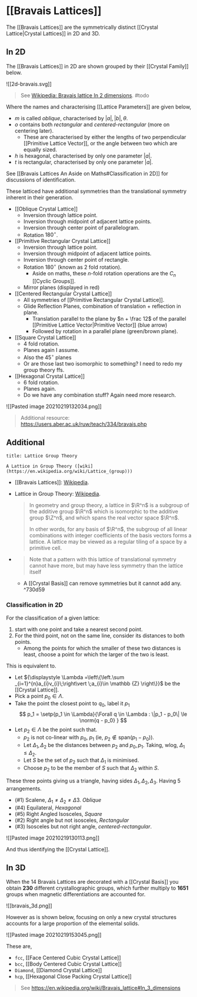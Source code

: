 # [[Bravais Lattices]]

The [[Bravais Lattices]] are the symmetrically distinct [[Crystal Lattice|Crystal Lattices]] in 2D and 3D.

## In 2D
The [[Bravais Lattices]] in 2D are shown grouped by their [[Crystal Family]] below.

![[2d-bravais.svg]]

> See [Wikipedia: Bravais lattice In 2 dimensions](https://en.wikipedia.org/wiki/Bravais_lattice#In_2_dimensions). #todo

Where the names and characterising [[Lattice Parameters]] are given below,
- $m$ is called *oblique*, characterised by $|a|, |b|, \theta$.
- $o$ contains both *rectangular* and *centered-rectangular* (more on centering later).
	- These are characterised by either the lengths of two perpendicular [[Primitive Lattice Vector]], or the angle between two which are equally sized.
- $h$ is hexagonal, characterised by only one parameter $|a|$.
- $t$ is rectangular, characterised by only one parameter $|a|$.

See [[Bravais Lattices An Aside on Maths#Classification in 2D]] for discussions of identification.

These latticed have additional symmetries than the translational symmetry inherent in their generation.

- [[Oblique Crystal Lattice]]
	- Inversion through lattice point.
	- Inversion through midpoint of adjacent lattice points.
	- Inversion through center point of parallelogram.
	- Rotation $180^\circ$.
- [[Primitive Rectangular Crystal Lattice]]
	- Inversion through lattice point.
	- Inversion through midpoint of adjacent lattice points.
	- Inversion through center point of rectangle.
	- Rotation $180^\circ$ (known as 2 fold rotation).
		- Aside on maths, these $n$-fold rotation operations are the $C_n$ [[Cyclic Groups]].
	- Mirror planes (displayed in red)
- [[Centered Rectangular Crystal Lattice]]
	- All symmetries of [[Primitive Rectangular Crystal Lattice]].
	- Glide Reflection Planes, combination of translation + reflection in plane.
		- Translation parallel to the plane by $n + \frac 12$ of the parallel [[Primitive Lattice Vector|Primitive Vector]] (blue arrow)
		- Followed by rotation in a parallel plane (green/brown plane).
- [[Square Crystal Lattice]]
	- 4 fold rotation.
	- Planes again I assume.
	- Also the $45^\circ$ planes
	- Or are those last two isomorphic to something? I need to redo my group theory ffs.
- [[Hexagonal Crystal Lattice]]
	- 6 fold rotation.
	- Planes again.
	- Do we have any combination stuff? Again need more research.

![[Pasted image 20210219132034.png]]

> Additional resource: https://users.aber.ac.uk/ruw/teach/334/bravais.php

## Additional

```ad-info
title: Lattice Group Theory

A Lattice in Group Theory ([wiki](https://en.wikipedia.org/wiki/Lattice_(group)))

```

- [[Bravais Lattices]]: [Wikipedia](https://en.wikipedia.org/wiki/Bravais_lattice).
- Lattice in Group Theory: [Wikipedia](https://en.wikipedia.org/wiki/Lattice_(group)).
	> In geometry and group theory, a lattice in $\R^n$ is a subgroup of the additive group $\R^n$ which is isomorphic to the additive group $\Z^n$, and which spans the real vector space $\R^n$.
	> 	
	> In other words, for any basis of $\R^n$, the subgroup of all linear combinations with integer coefficients of the basis vectors forms a lattice. A lattice may be viewed as a regular tiling of a space by a primitive cell.


- > Note that a pattern with this lattice of translational symmetry cannot have more, but may have less symmetry than the lattice itself
	- A [[Crystal Basis]] can remove symmetries but it cannot add any. ^730d59

### Classification in 2D

For the classification of a given lattice:
1. start with one point and take a nearest second point.
3. For the third point, not on the same line, consider its distances to both points. 
	- Among the points for which the smaller of these two distances is least, choose a point for which the larger of the two is least.

This is equivalent to.

- Let ${\displaystyle \Lambda =\left\{\left.\sum _{i=1}^{n}a_{i}v_{i}\;\right\vert \;a_{i}\in \mathbb {Z} \right\}}$ be the [[Crystal Lattice]].
- Pick a point $p_0 \in \Lambda$.
- Take the point the closest point to $q_0$, label it $p_1$
$$
p_1 = \setp{p_1 \in \Lambda}{\Forall q \in \Lambda : \|p_1 - p_0\| \le \norm{q - p_0} }
$$
- Let $p_2 \in \Lambda$ be the point such that.
	- $p_2$ is not co-linear with $p_0$, $p_1$ (ie, $p_2 \notin \mathrm{span}(p_1 - p_0)$).
	- Let $\Delta_1, \Delta_2$ be the distances between $p_2$ and $p_0, p_1$. Taking, wlog, $\Delta_1 \le \Delta_2$.
	- Let $S$ be the set of $p_2$ such that $\Delta_1$ is minimised.
	- Choose $p_2$ to be the member of $S$ such that $\Delta_2$ within $S$.

These three points giving us a triangle, having sides $\Delta_1, \Delta_2, \Delta_3$. Having 5 arrangements.

- (#1) Scalene, $\Delta_1 \neq \Delta_2 \neq \Delta 3$. *Oblique*
- (#4) Equilateral, *Hexagonal*
- (#5) Right Angled Isosceles, *Square*
- (#2) Right angle but not isosceles, *Rectangular*
- (#3) Isosceles but not right angle, *centered-rectangular*.

![[Pasted image 20210219130113.png]]

And thus identifying the [[Crystal Lattice]].

## In 3D

When the 14 Bravais Lattices are decorated with a [[Crystal Basis]] you obtain **230** different crystallographic groups, which further multiply to **1651** groups when magnetic differentiations are accounted for.

![[bravais_3d.png]]

However as is shown below, focusing on only a new crystal structures accounts for a large proportion of the elemental solids.

![[Pasted image 20210219153045.png]]

These are,

- `fcc`, [[Face Centered Cubic Crystal Lattice]]
- `bcc`, [[Body Centered Cubic Crystal Lattice]]
- `Diamond`, [[Diamond Crystal Lattice]]
- `hcp`, [[Hexagonal Close Packing Crystal Lattice]]

> See https://en.wikipedia.org/wiki/Bravais_lattice#In_3_dimensions

